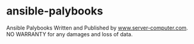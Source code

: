 # ansible-palybooks
Ansible Palybooks Written and Published by www.server-computer.com. NO WARRANTY for any damages and loss of data.
